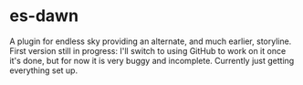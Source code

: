 # es-dawn
A plugin for endless sky providing an alternate, and much earlier, storyline.
First version still in progress: I'll switch to using GitHub to work on it once it's done, but for now it is very buggy and incomplete.
Currently just getting everything set up.
